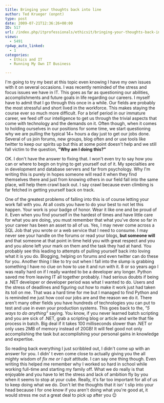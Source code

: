 ```yaml
---
title: Bringing your thoughts back into line
author: Ted Krueger (onpnt)
type: post
date: 2009-07-21T12:36:26+00:00
ID: 517
url: /index.php/itprofessionals/ethicsit/bringing-your-thoughts-back-into-line-1/
views:
  - 5491
rp4wp_auto_linked:
  - 1
categories:
  - Ethics and IT
  - Running My Own IT Business

---
```

I'm going to try my best at this topic even knowing I have my own issues with it on several occasions. I was recently reminded of the stress and focus issues we have in IT. This goes as far as questioning our abilities, accomplishments and future goals in life regarding our careers. I myself have to admit that I go through this once in a while. Our fields are probably the most stressful and short lived in the workforce. This makes staying the course ever so much more difficult. For a brief period in our immature career, we feed off our intelligence to get us through the trivial aspects that come with technology and the demands on it. Often though, when it comes to holding ourselves in our positions for some time, we start questioning why we are pulling the typical 14+ hours a day just to get our jobs done. Several of us join forums, new groups, blog often and or use tools like twitter to keep our spirits up but this at some point doesn't help and we still fall victim to the question, **"Why am I doing this?"**

OK. I don't have the answer to fixing that. I won't even try to say how you can or where to begin on trying to get yourself out of it. My specialties are in development and database servers and far from psychology. Why I'm writing this is purely in hopes someone will read it when they find themselves there and just from knowing others in our field fall into the same place, will help them crawl back out. I say crawl because even climbing is far fetched in getting yourself back on track. 

One of the greatest problems of falling into this is of course letting your work fall with you. At all costs you have to do your best to not let this happen. Your work is your badge of honor. Wear it like one and be proud of it. Even when you find yourself in the hardest of times and have little care for what you are doing, you must remember that what you've done so far in your career has been an asset to all of us. Yes, I may never come across a SQL Job that you wrote or a web service that I need to consume. I may never see your handle on the forums or read your blogs, **but someone will** and that someone at that point in time held you with great respect and you and you alone left your mark on them and the task they had at hand. You probably see this leading to attempts of pulling yourself back into loving what it is you do. Blogging, helping on forums and even twitter can do these for you. Another thing I like to try out when I fall into the slump is grabbing something I have no clue on how to use it and run with it. 8 or so years ago I was really hard on if I really wanted to be a developer any longer. Python saved me from leaving IT all together probably. I had serious doubts if being a .NET developer or developer period was what I wanted to do. Users and the stress of deadlines and figuring out how to make it work just had taken its toll on me. That was a hard time for me but I managed to find Python and is reminded me just how cool our jobs are and the reason we do it. There aren't many other fields you have hundreds of technologies you can put to test and use in even your production systems. This goes back to the, _"5 ways to do anything"_ saying. You know, if you never learned batch scripting and you are sick of .NET, grab a scripting blog or article and write that file process in batch. Big deal if it takes 100 milliseconds slower than .NET or only uses 2MB of memory instead of 20GB! It will feel good not only accomplishing the task but accomplishing your personal gains in knowledge and expertise. 

So reading back everything I just scribbled out, I didn't come up with an answer for you. I didn' t even come close to actually giving you the all mighty wisdom of _fix me or I quit_ attitude. I can say one thing though. Even writing this helped me remember why I worked so hard in school while working full-time and starting my family off. What we do really is that enjoyable and you have to let the stress and lack of ambition fly by you when it seems to stop at your cube. Really, it's far too important for all of us to keep doing what we do. Don't let the thoughts that it isn' t slip into your head because I for one know if you aren't doing what you're good at, it would stress me out a great deal to pick up after you 😉